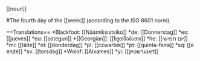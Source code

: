 [[noun]]

#The fourth day of the [[week]] (according to the ISO 8601 norm).

==Translations==
*Blackfoot: [[Náámiksistsiko]]
*de: [[Donnerstag]]
*es: [[jueves]]
*eu: [[ostegun]]
*[[Georgian]]: [[ხუთშაბათი]]
*he: [[יום חמישי]]
*mi: [[täite]]
*nl: [[donderdag]]
*pl: [[czwartek]]
*pt: [[quinta-feira]]
*sq: [[e enjte]]
*sv: [[torsdag]]
*Wolof: [[Alxames]]
*yi: [[דאָנערשטיק]]
